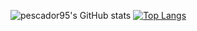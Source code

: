 ![pescador95's GitHub stats](https://github-readme-stats.vercel.app/api?username=pescador95&show_icons=true&theme=radical&count_private=true)
[![Top Langs](https://github-readme-stats.vercel.app/api/top-langs/?username=pescador95&layout=compact)](https://github.com/anuraghazra/github-readme-stats)
